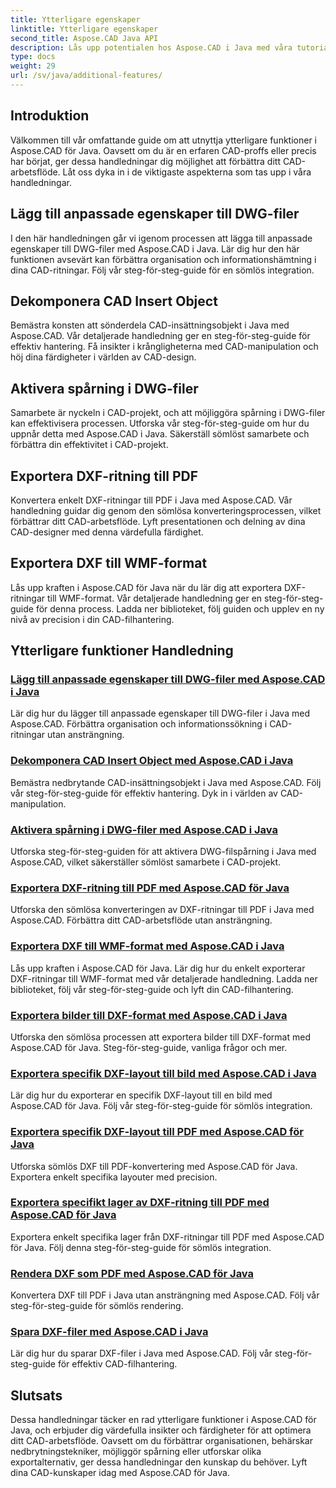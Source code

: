 ```yaml
---
title: Ytterligare egenskaper
linktitle: Ytterligare egenskaper
second_title: Aspose.CAD Java API
description: Lås upp potentialen hos Aspose.CAD i Java med våra tutorials. Lägg till anpassade egenskaper, dekomponera CAD-infogningsobjekt, aktivera spårning och exportera DXF-ritningar sömlöst. Höj ditt CAD-arbetsflöde utan ansträngning.
type: docs
weight: 29
url: /sv/java/additional-features/
---
```



## Introduktion

Välkommen till vår omfattande guide om att utnyttja ytterligare funktioner i Aspose.CAD för Java. Oavsett om du är en erfaren CAD-proffs eller precis har börjat, ger dessa handledningar dig möjlighet att förbättra ditt CAD-arbetsflöde. Låt oss dyka in i de viktigaste aspekterna som tas upp i våra handledningar.

## Lägg till anpassade egenskaper till DWG-filer

I den här handledningen går vi igenom processen att lägga till anpassade egenskaper till DWG-filer med Aspose.CAD i Java. Lär dig hur den här funktionen avsevärt kan förbättra organisation och informationshämtning i dina CAD-ritningar. Följ vår steg-för-steg-guide för en sömlös integration.

## Dekomponera CAD Insert Object

Bemästra konsten att sönderdela CAD-insättningsobjekt i Java med Aspose.CAD. Vår detaljerade handledning ger en steg-för-steg-guide för effektiv hantering. Få insikter i krångligheterna med CAD-manipulation och höj dina färdigheter i världen av CAD-design.

## Aktivera spårning i DWG-filer

Samarbete är nyckeln i CAD-projekt, och att möjliggöra spårning i DWG-filer kan effektivisera processen. Utforska vår steg-för-steg-guide om hur du uppnår detta med Aspose.CAD i Java. Säkerställ sömlöst samarbete och förbättra din effektivitet i CAD-projekt.

## Exportera DXF-ritning till PDF

Konvertera enkelt DXF-ritningar till PDF i Java med Aspose.CAD. Vår handledning guidar dig genom den sömlösa konverteringsprocessen, vilket förbättrar ditt CAD-arbetsflöde. Lyft presentationen och delning av dina CAD-designer med denna värdefulla färdighet.

## Exportera DXF till WMF-format

Lås upp kraften i Aspose.CAD för Java när du lär dig att exportera DXF-ritningar till WMF-format. Vår detaljerade handledning ger en steg-för-steg-guide för denna process. Ladda ner biblioteket, följ guiden och upplev en ny nivå av precision i din CAD-filhantering.

## Ytterligare funktioner Handledning
### [Lägg till anpassade egenskaper till DWG-filer med Aspose.CAD i Java](./add-custom-properties/)
Lär dig hur du lägger till anpassade egenskaper till DWG-filer i Java med Aspose.CAD. Förbättra organisation och informationssökning i CAD-ritningar utan ansträngning.
### [Dekomponera CAD Insert Object med Aspose.CAD i Java](./decompose-cad-insert-object/)
Bemästra nedbrytande CAD-insättningsobjekt i Java med Aspose.CAD. Följ vår steg-för-steg-guide för effektiv hantering. Dyk in i världen av CAD-manipulation.
### [Aktivera spårning i DWG-filer med Aspose.CAD i Java](./enable-tracking/)
Utforska steg-för-steg-guiden för att aktivera DWG-filspårning i Java med Aspose.CAD, vilket säkerställer sömlöst samarbete i CAD-projekt.
### [Exportera DXF-ritning till PDF med Aspose.CAD för Java](./export-dxf-to-pdf/)
Utforska den sömlösa konverteringen av DXF-ritningar till PDF i Java med Aspose.CAD. Förbättra ditt CAD-arbetsflöde utan ansträngning.
### [Exportera DXF till WMF-format med Aspose.CAD i Java](./export-dxf-to-wmf/)
Lås upp kraften i Aspose.CAD för Java. Lär dig hur du enkelt exporterar DXF-ritningar till WMF-format med vår detaljerade handledning. Ladda ner biblioteket, följ vår steg-för-steg-guide och lyft din CAD-filhantering.
### [Exportera bilder till DXF-format med Aspose.CAD i Java](./export-images-to-dxf/)
Utforska den sömlösa processen att exportera bilder till DXF-format med Aspose.CAD för Java. Steg-för-steg-guide, vanliga frågor och mer.
### [Exportera specifik DXF-layout till bild med Aspose.CAD i Java](./export-specific-layout-to-image/)
Lär dig hur du exporterar en specifik DXF-layout till en bild med Aspose.CAD för Java. Följ vår steg-för-steg-guide för sömlös integration.
### [Exportera specifik DXF-layout till PDF med Aspose.CAD för Java](./export-specific-layout-to-pdf/)
Utforska sömlös DXF till PDF-konvertering med Aspose.CAD för Java. Exportera enkelt specifika layouter med precision.
### [Exportera specifikt lager av DXF-ritning till PDF med Aspose.CAD för Java](./export-specific-layer-to-pdf/)
Exportera enkelt specifika lager från DXF-ritningar till PDF med Aspose.CAD för Java. Följ denna steg-för-steg-guide för sömlös integration.
### [Rendera DXF som PDF med Aspose.CAD för Java](./render-dxf-as-pdf/)
Konvertera DXF till PDF i Java utan ansträngning med Aspose.CAD. Följ vår steg-för-steg-guide för sömlös rendering.
### [Spara DXF-filer med Aspose.CAD i Java](./save-dxf-files/)
Lär dig hur du sparar DXF-filer i Java med Aspose.CAD. Följ vår steg-för-steg-guide för effektiv CAD-filhantering.

## Slutsats

Dessa handledningar täcker en rad ytterligare funktioner i Aspose.CAD för Java, och erbjuder dig värdefulla insikter och färdigheter för att optimera ditt CAD-arbetsflöde. Oavsett om du förbättrar organisationen, behärskar nedbrytningstekniker, möjliggör spårning eller utforskar olika exportalternativ, ger dessa handledningar den kunskap du behöver. Lyft dina CAD-kunskaper idag med Aspose.CAD för Java.